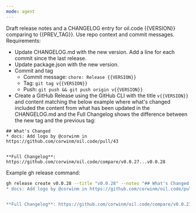 ```yaml
---
mode: agent
---
```


Draft release notes and a CHANGELOG entry for oil.code {{VERSION}} comparing to {{PREV_TAG}}. Use repo context and commit messages. Requirements:

- Update CHANGELOG.md with the new version. Add a line for each commit since the last release.
- Update package.json with the new version.
- Commit and tag
  - Commit message: `chore: Release {{VERSION}}`
  - Tag: `git tag v{{VERSION}}`
  - Push: `git push && git push origin v{{VERSION}}`
- Create a GitHub Release using the GitHub CLI with the title `v{{VERSION}}` and content matching the below example where what's changed included the content from what has been updated in the CHANGELOG.md and the Full Changelog shows the difference between the new tag and the previous tag:

```
## What's Changed
* docs: Add logo by @corwinm in https://github.com/corwinm/oil.code/pull/43


**Full Changelog**: https://github.com/corwinm/oil.code/compare/v0.0.27...v0.0.28
```

Example gh release command:
```sh
gh release create v0.0.28 --title "v0.0.28" --notes "## What's Changed
* docs: Add logo by @corwinm in https://github.com/corwinm/oil.code/pull/43


**Full Changelog**: https://github.com/corwinm/oil.code/compare/v0.0.27...v0.0.28
```
